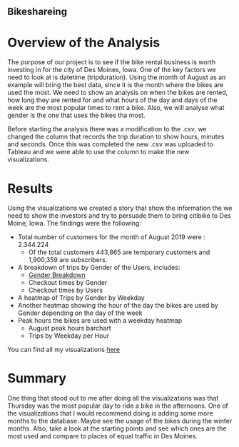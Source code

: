 ## Bikeshareing

# Overview of the Analysis

The purpose of our project is to see if the bike rental business is worth investing in for the city of Des Moines, Iowa. One of the key factors we need to look at is datetime (tripduration). Using the month of August as an example will bring the best data, since it is the month where the bikes are used the most. We need to show an analysis on when the bikes are rented, how long they are rented for and what hours of the day and days of the week are the most popular times to rent a bike. Also, we will analyse what gender is the one that uses the bikes tha most. 

Before starting the analysis there was a modification to the .csv, we changed the column that records the trip duration to show hours, minutes and seconds. Once this was completed the new .csv was uploaded to Tableau and we were able to use the column to make the new visualizations.

# Results

Using the visualizations we created a story that show the information the we need to show the investors and try to persuade them to bring citibike to Des Moine, Iowa. The findings were the following:

- Total number of customers for the month of August 2019 were : 2.344.224
    -  Of the total customers 443,865 are temporary customers and 1,900,359 are subscribers.
- A breakdown of trips by Gender of the Users, includes:
    - [Gender Breakdown](https://public.tableau.com/shared/X2BCCZK7R?:display_count=n&:origin=viz_share_link "Link to Dashboard")
    - Checkout times by Gender
    - Checkout times by Users
- A heatmap of Trips by Gender by Weekday
- Another heatmap showing the hour of the day the bikes are used by Gender depending on the day of the week
- Peak hours the bikes are used with a weekday heatmap
    - August peak hours barchart
    - Trips by Weekday per Hour

You can find all my visualizations [here](https://public.tableau.com/views/Bikeshare_16602499826660/CitibikeChallenge?:language=en-US&publish=yes&:display_count=n&:origin=viz_share_link "Link to Dashboard")

#  Summary

One thing that stood out to me after doing all the visualizations was that Thursday was the most popular day to ride a bike in the afternoons. One of the visualizations that I would recommend doing is adding some more months to the database. Maybe see the usage of the bikes during the winter months. Also, take a look at the starting points and see which ones are the most used and compare to places of equal traffic in Des Moines. 